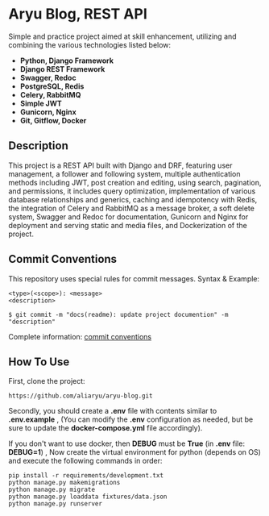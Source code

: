 # Aryu Blog, REST API
Simple and practice project aimed at skill enhancement, utilizing and combining the various technologies listed below:

- **Python, Django Framework**
- **Django REST Framework**
- **Swagger, Redoc**
- **PostgreSQL, Redis**
- **Celery, RabbitMQ**
- **Simple JWT**
- **Gunicorn, Nginx**
- **Git, Gitflow, Docker**

## Description
This project is a REST API built with Django and DRF, featuring user management, a follower and following system, multiple authentication methods including JWT, post creation and editing, using search, pagination, and permissions, it includes query optimization, implementation of various database relationships and generics, caching and idempotency with Redis, the integration of Celery and RabbitMQ as a message broker, a soft delete system, Swagger and Redoc for documentation, Gunicorn and Nginx for deployment and serving static and media files, and Dockerization of the project.

## Commit Conventions
This repository uses special rules for commit messages. Syntax & Example:

    <type>(<scope>): <message>
    <description>

    $ git commit -m "docs(readme): update project documention" -m "description"

Complete information: [commit conventions](https://github.com/aliaryu/aryu-blog/blob/feature/readme/docs/commit-conventions.md)

## How To Use
First, clone the project:

    https://github.com/aliaryu/aryu-blog.git

Secondly, you should create a **.env** file with contents similar to **.env.example** , (You can modify the **.env** configuration as needed, but be sure to update the **docker-compose.yml** file accordingly).

If you don't want to use docker, then **DEBUG** must be **True** (in **.env** file: **DEBUG=1**) , Now create the virtual environment for python (depends on OS) and execute the following commands in order:

    pip install -r requirements/development.txt
    python manage.py makemigrations
    python manage.py migrate
    python manage.py loaddata fixtures/data.json
    python manage.py runserver

